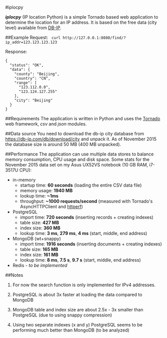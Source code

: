 #iplocpy

***iplocpy*** (IP location Python) is a simple Tornado based web application to determine the location for an IP address. It is based on the free data (city level) available from [DB-IP](https://db-ip.com/).

##Example
Request:
``` curl http://127.0.0.1:8080/find/?ip_addr=123.123.123.123```

Response:
```
{
  "status": "OK",
  "data": {
    "county": "Beijing",
    "country": "CN",
    "range": [
      "123.112.0.0",
      "123.124.127.255"
    ],
    "city": "Beijing"
  }
}
```

##Requirements
The application is written in Python and uses the [Tornado](http://www.tornadoweb.org/en/stable/) web framework, *csv* and *json* modules.

##Data source
You need to download the db-ip city database from https://db-ip.com/db/download/city and unpack it.
As of November 2015 the database size is  around 50 MB (400 MB unpacked). 

##Performance
The application can use multiple data stores to balance memory consumption, CPU usage and disk space. Some stats for the November 2015 data set on my Asus UX52VS notebook (10 GB RAM, i7-3517U CPU): 

* in-memory
	* startup time: **60 seconds** (loading the entire CSV data file)
	* memory usage: **1940 MB**
	* lookup time: **~1ms** 
	* throughput: **~1000 requests/second** (measured with Tornado's AsyncHTTPClient and [httperf](https://github.com/httperf/httperf))
* PostgreSQL
    * import time: **720 seconds** (inserting records + creating indexes)
    * table size: **427 MB**
    * index size: **360 MB**
    * lookup time: **3 ms**, **279 ms**, **4 ms** (start, middle, end address)
* MongoDB (wt+snappy)
	* import time: **1916 seconds** (inserting documents + creating indexes)
	* table size: **165 MB**
	* index size: **161 MB**
	* lookup time: **8 ms**, **7.5 s**, **9.7 s** (start, middle, end address)
* Redis - *to be implemented*

##Notes
1) For now the search function is only implemented for IPv4 addresses.

2) PostgreSQL is about 3x faster at loading the data compared to MongoDB

3) MongoDB table and index size are about 2.5x - 3x smaller than PostgreSQL (due to using snappy compression)

4) Using two separate indexes (x and y) PostgreSQL seems to be performing much better than MongoDB (to be analyzed)
